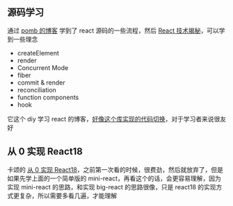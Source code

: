 ## 源码学习

通过 [pomb 的博客](https://pomb.us/build-your-own-react/) 学到了 react 源码的一些流程，然后 [React 技术揭秘](https://react.iamkasong.com/)，可以学到一些理念

- createElement
- render
- Concurrent Mode
- fiber
- commit & render
- reconciliation
- function components
- hook

它这个 diy 学习 react 的博客，[好像这个库实现的代码切换](https://github.com/pomber/code-surfer)，对于学习者来说很友好

## 从 0 实现 React18

卡颂的 [从 0 实现 React18](https://appjiz2zqrn2142.pc.xiaoe-tech.com/p/t_pc/goods_pc_detail/goods_detail/p_638035c1e4b07b05581d25db?fromH5=true&type=3)，之前第一次看的时候，很费劲，然后就放弃了，但是如果先学上面的一个简单版的 mini-react，再看这个的话，会更容易理解，因为实现 mini-react 的思路，和实现 big-react 的思路很像，只是 react18 的实现方式更复杂，所以需要多看几遍，才能理解

